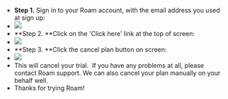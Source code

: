 - **Step 1.** Sign in to your Roam account, with the email address you used at sign up:
- ![](https://s3.amazonaws.com/cdn.freshdesk.com/data/helpdesk/attachments/production/64002070371/original/MMXLJ-K6hZckTp4vb2ugeG84ea1Ta20NZA.png?1598331956)
- **Step 2. **Click on the 'Click here' link at the top of screen:
- ![](https://s3.amazonaws.com/cdn.freshdesk.com/data/helpdesk/attachments/production/64002070384/original/6TXbdTfJDSi8Kln2TueD6_piIvjSoj_s-A.png?1598332029)
- **Step 3. **Click the cancel plan button on screen:
- ![](https://s3.amazonaws.com/cdn.freshdesk.com/data/helpdesk/attachments/production/64002070441/original/txb0rHyrlhlnEQ_Av_CeNfgxDLNwpgyHiQ.png?1598332198)
- This will cancel your trial.  If you have any problems at all, please contact Roam support. We can also cancel your plan manually on your behalf well.
- Thanks for trying Roam!
